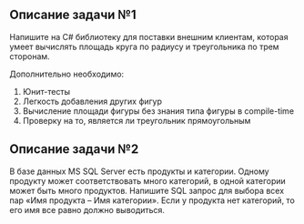 ## Описание задачи №1

Напишите на C# библиотеку для поставки внешним клиентам,
которая умеет вычислять площадь круга по радиусу и треугольника по трем сторонам.

Дополнительно необходимо:

1) Юнит-тесты
2) Легкость добавления других фигур
3) Вычисление площади фигуры без знания типа фигуры в compile-time
4) Проверку на то, является ли треугольник прямоугольным

## Описание задачи №2

В базе данных MS SQL Server есть продукты и категории. Одному продукту может соответствовать много категорий,
в одной категории может быть много продуктов.
Напишите SQL запрос для выбора всех пар «Имя продукта – Имя категории». 
Если у продукта нет категорий, то его имя все равно должно выводиться.